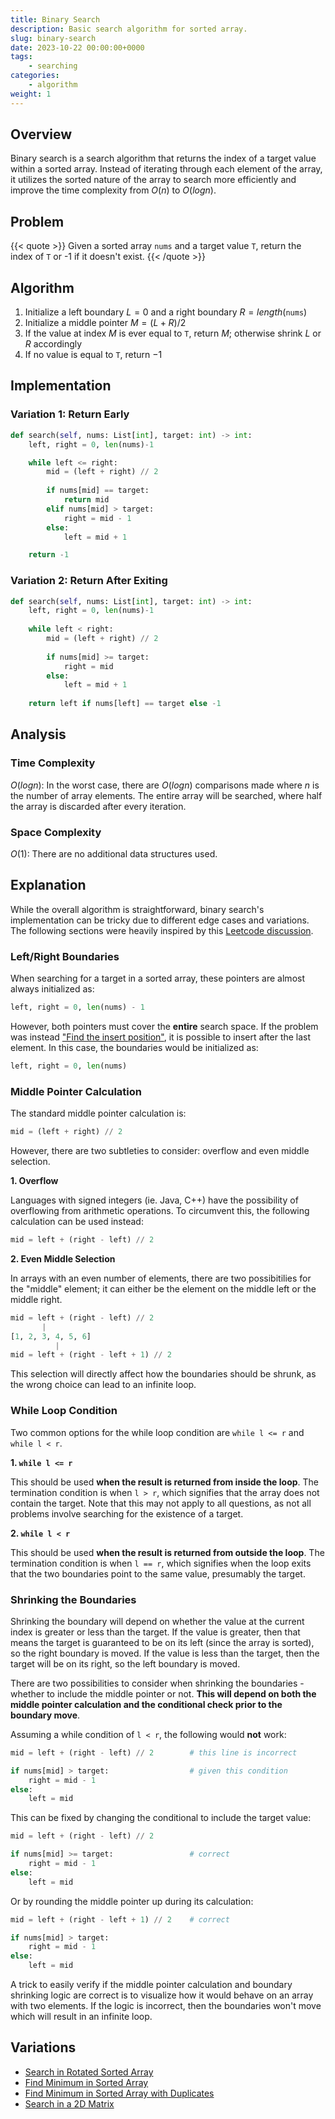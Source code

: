 ```yaml
---
title: Binary Search
description: Basic search algorithm for sorted array.
slug: binary-search
date: 2023-10-22 00:00:00+0000
tags: 
    - searching
categories: 
    - algorithm
weight: 1 
---
```

## Overview
 Binary search is a search algorithm that returns the index of a target value within a sorted array. Instead of iterating through each element of the array, it utilizes the sorted nature of the array to search more efficiently and improve the time complexity from $O(n)$ to $O(logn)$.

## Problem
{{< quote >}}
Given a sorted array `nums` and a target value `T`, return the index of `T` or -1 if it doesn't exist.
{{< /quote >}}

## Algorithm

1. Initialize a left boundary $L=0$ and a right boundary $R=length($`nums`$)$
2. Initialize a middle pointer $M = (L + R) / 2$
3. If the value at index $M$ is ever equal to `T`, return $M$; otherwise shrink $L$ or $R$ accordingly
4. If no value is equal to `T`, return $-1$

## Implementation



### Variation 1: Return Early
```python
def search(self, nums: List[int], target: int) -> int: 
    left, right = 0, len(nums)-1

    while left <= right:
        mid = (left + right) // 2
        
        if nums[mid] == target:
            return mid
        elif nums[mid] > target:
            right = mid - 1
        else:
            left = mid + 1

    return -1

```

### Variation 2: Return After Exiting
```python
def search(self, nums: List[int], target: int) -> int:
    left, right = 0, len(nums)-1
    
    while left < right:
        mid = (left + right) // 2
        
        if nums[mid] >= target:
            right = mid
        else:
            left = mid + 1
            
    return left if nums[left] == target else -1
```
## Analysis

### Time Complexity

$O(logn)$: In the worst case, there are $O(logn)$ comparisons made where $n$ is the number of array elements. The entire array will be searched, where half the array is discarded after every iteration.

###  Space Complexity

$O(1)$: There are no additional data structures used.

## Explanation

While the overall algorithm is straightforward, binary search's implementation can be tricky due to different edge cases and variations. The following sections were heavily inspired by this [Leetcode discussion](https://leetcode.com/problems/binary-search/discuss/423162/Binary-Search-101).

### Left/Right Boundaries

When searching for a target in a sorted array, these pointers are almost always initialized as:
```python
left, right = 0, len(nums) - 1
```
However, both pointers must cover the **entire** search space. If the problem was instead ["Find the insert position"](https://leetcode.com/problems/search-insert-position/), it is possible to insert after the last element. In this case, the boundaries would be initialized as:
```python
left, right = 0, len(nums)
```
### Middle Pointer Calculation

The standard middle pointer calculation is:
```python
mid = (left + right) // 2
```
However, there are two subtleties to consider: overflow and even middle selection.

**1. Overflow**

Languages with signed integers (ie. Java, C++) have the possibility of overflowing from arithmetic operations. To circumvent this, the following calculation can be used instead:
```python
mid = left + (right - left) // 2
```
**2. Even Middle Selection**

In arrays with an even number of elements, there are two possibitilies for the "middle" element; it can either be the element on the middle left or the middle right.
```python
mid = left + (right - left) // 2
       |
[1, 2, 3, 4, 5, 6]
          |
mid = left + (right - left + 1) // 2
```
This selection will directly affect how the boundaries should be shrunk, as the wrong choice can lead to an infinite loop.

### While Loop Condition

Two common options for the while loop condition are `while l <= r` and `while l < r`.

**1. `while l <= r`**

This should be used **when the result is returned from inside the loop**. The termination condition is when `l > r`, which signifies that the array does not contain the target. Note that this may not apply to all questions, as not all problems involve searching for the existence of a target.

**2. `while l < r`**

This should be used **when the result is returned from outside the loop**. The termination condition is when `l == r`, which signifies when the loop exits that the two boundaries point to the same value, presumably the target.

### Shrinking the Boundaries

Shrinking the boundary will depend on whether the value at the current index is greater or less than the target. If the value is greater, then that means the target is guaranteed to be on its left (since the array is sorted), so the right boundary is moved. If the value is less than the target, then the target will be on its right, so the left boundary is moved.

There are two possibilities to consider when shrinking the boundaries - whether to include the middle pointer or not. **This will depend on both the middle pointer calculation and the conditional check prior to the boundary move**.

Assuming a while condition of `l < r`, the following would **not** work:
```python
mid = left + (right - left) // 2        # this line is incorrect

if nums[mid] > target:                  # given this condition
    right = mid - 1
else:
    left = mid
```
This can be fixed by changing the conditional to include the target value:
```python
mid = left + (right - left) // 2

if nums[mid] >= target:                 # correct
    right = mid - 1
else:
    left = mid
```
Or by rounding the middle pointer up during its calculation:
```python
mid = left + (right - left + 1) // 2    # correct

if nums[mid] > target:               
    right = mid - 1
else:
    left = mid
```
A trick to easily verify if the middle pointer calculation and boundary shrinking logic are correct is to visualize how it would behave on an array with two elements. If the logic is incorrect, then the boundaries won't move which will result in an infinite loop.

## Variations

- [Search in Rotated Sorted Array](https://leetcode.com/problems/search-in-rotated-sorted-array/)
- [Find Minimum in Sorted Array](https://leetcode.com/problems/find-minimum-in-rotated-sorted-array/)
- [Find Minimum in Sorted Array with Duplicates](https://leetcode.com/problems/find-minimum-in-rotated-sorted-array-ii/)
- [Search in a 2D Matrix](https://leetcode.com/problems/search-a-2d-matrix/)
